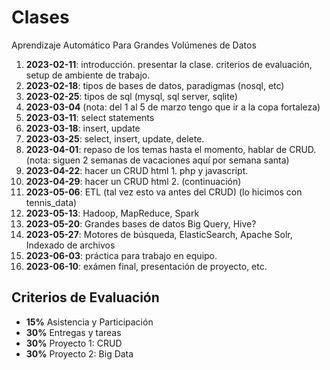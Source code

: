 Clases
======

Aprendizaje Automático Para Grandes Volúmenes de Datos

1. **2023-02-11**: introducción. presentar la clase. criterios de evaluación, setup de ambiente de trabajo.
2. **2023-02-18**: tipos de bases de datos, paradigmas (nosql, etc)
3. **2023-02-25**: tipos de sql (mysql, sql server, sqlite)
4. **2023-03-04** (nota: del 1 al 5 de marzo tengo que ir a la copa fortaleza)
5. **2023-03-11**: select statements
6. **2023-03-18**: insert, update
7. **2023-03-25**: select, insert, update, delete.
8. **2023-04-01**: repaso de los temas hasta el momento, hablar de CRUD. (nota: siguen 2 semanas de vacaciones aquí por semana santa)
9. **2023-04-22**: hacer un CRUD html 1. php y javascript.
10. **2023-04-29**: hacer un CRUD html 2. (continuación)
11. **2023-05-06**: ETL (tal vez esto va antes del CRUD) (lo hicimos con tennis_data)
12. **2023-05-13**: Hadoop, MapReduce, Spark
13. **2023-05-20**: Grandes bases de datos Big Query, Hive?
14. **2023-05-27**: Motores de búsqueda, ElasticSearch, Apache Solr, Indexado de archivos
15. **2023-06-03**: práctica para trabajo en equipo.
16. **2023-06-10**: exámen final, presentación de proyecto, etc.

Criterios de Evaluación
-----------------------

- **15%** Asistencia y Participación
- **30%** Entregas y tareas
- **30%** Proyecto 1: CRUD
- **30%** Proyecto 2: Big Data
